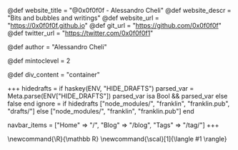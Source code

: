 <!--
Add here global page variables to use throughout your
website.
The website_* must be defined for the RSS to work
-->
@def website_title = "@0x0f0f0f - Alessandro Cheli"
@def website_descr = "Bits and bubbles and writings"
@def website_url   = "https://0x0f0f0f.github.io"
@def git_url = "https://github.com/0x0f0f0f"
@def twitter_url = "https://twitter.com/0x0f0f0f1"

@def author = "Alessandro Cheli"

@def mintoclevel = 2

<!-- Stuff related to the site styling -->
@def div_content = "container"

<!--
Add here files or directories that should be ignored by Franklin, otherwise
these files might be copied and, if markdown, processed by Franklin which
you might not want. Indicate directories by ending the name with a `/`.
-->
+++
hidedrafts = if haskey(ENV, "HIDE_DRAFTS")
    parsed_var = Meta.parse(ENV["HIDE_DRAFTS"])
    parsed_var isa Bool && parsed_var
else false end
ignore = if hidedrafts
        ["node_modules/", "franklin", "franklin.pub", "drafts/"]
    else
        ["node_modules/", "franklin", "franklin.pub"]
    end

navbar_items = ["Home" => "/", "Blog" => "/blog", "Tags" => "/tag/"]
+++

<!--
Add here global latex commands to use throughout your
pages. It can be math commands but does not need to be.
For instance:
* \newcommand{\phrase}{This is a long phrase to copy.}
-->
\newcommand{\R}{\mathbb R}
\newcommand{\scal}[1]{\langle #1 \rangle}
